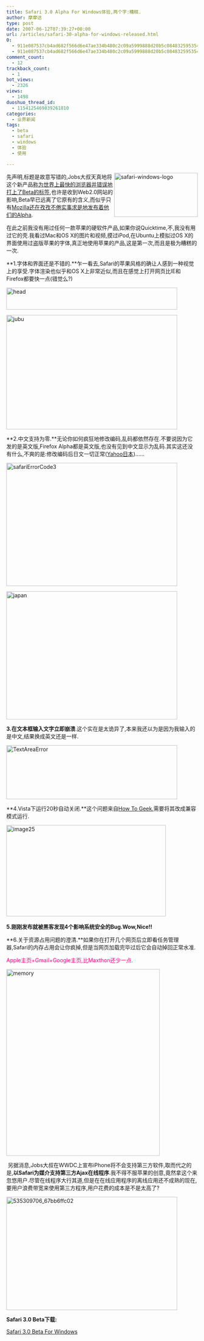 ```yaml
---
title: Safari 3.0 Alpha For Windows体验,两个字:糟糕.
author: 摩摩诘
type: post
date: 2007-06-12T07:39:27+00:00
url: /articles/safari-30-alpha-for-windows-released.html
0:
  - 911e087537cb4ad682f566d6e47ae334b480c2c09a5999888d20b5c08483259535422002e7e977b7e3e6c76ece843718
  - 911e087537cb4ad682f566d6e47ae334b480c2c09a5999888d20b5c08483259535422002e7e977b7e3e6c76ece843718
comment_count:
  - 12
trackback_count:
  - 1
bot_views:
  - 2326
views:
  - 1498
duoshuo_thread_id:
  - 1154125469839261810
categories:
  - 业界新闻
tags:
  - beta
  - safari
  - windows
  - 体验
  - 使用

---
```

先声明,标题是故意写错的,Jobs大叔<a atomicselection="true" href="https://www.digglife.net/wp-content/uploads/3/379/2007/06/safari-windows-logo.jpg"><img align="right" width="220" src="http://digglife.qiniudn.com/wp-content/uploads/3/379/2007/06/safari-windows-logo-thumb.jpg" alt="safari-windows-logo" height="116" /></a>天真地将这个新产品<a target="_blank" href="http://www.apple.com/macosx/leopard/features/safari.html">称为世界上最快的浏览器并错误地打上了Beta的标签</a>,也许是收到Web2.0网站的影响,Beta早已远离了它原有的含义,而似乎只有<a target="_blank" href="https://www.digglife.net/articles/firefox-30-alpha-5-%e5%8f%91%e5%b8%83.html">Mozilla还在孜孜不倦实事求是地发布着他们的Alpha</a>.

在此之前我没有用过任何一款苹果的硬软件产品,如果你说Quicktime,不,我没有用过它的壳.我看过Mac和OS X的图片和视频,摸过iPod,在Ubuntu上模拟过OS X的界面使用过盗版苹果的字体,真正地使用苹果的产品,这是第一次,而且是极为糟糕的一次.

<!--more-->

**1.字体和界面还是不错的.**乍一看去,Safari的苹果风格的确让人感到一种视觉上的享受.字体渲染也似乎和OS X上非常近似,而且在感觉上打开网页比IE和Firefox都要快一点(错觉么?)

<a atomicselection="true" href="https://www.digglife.net/wp-content/uploads/3/379/2007/06/head.png"><img width="450" src="http://digglife.qiniudn.com/wp-content/uploads/3/379/2007/06/head-thumb.png" alt="head" height="58" /></a>

<a atomicselection="true" href="https://www.digglife.net/wp-content/uploads/3/379/2007/06/jubu.png"><img width="450" src="http://digglife.qiniudn.com/wp-content/uploads/3/379/2007/06/jubu-thumb.png" alt="jubu" height="301" /></a>

**2.中文支持为零.**无论你如何疯狂地修改编码,乱码都依然存在.不要说因为它发的是英文版,Firefox Alpha都是英文版,也没有见到中文显示为乱码.其实这还没有什么,不爽的是:修改编码后日文一切正常(<a target="_blank" href="http://www.yahoo.co.jp">Yahoo日本</a>)&#8230;&#8230;

<a atomicselection="true" href="https://www.digglife.net/wp-content/uploads/3/379/2007/06/safarierrorcode3.png"><img width="450" src="http://digglife.qiniudn.com/wp-content/uploads/3/379/2007/06/safarierrorcode3-thumb.png" alt="safariErrorCode3" height="324" /></a>

<a atomicselection="true" href="https://www.digglife.net/wp-content/uploads/3/379/2007/06/japan.png"><img width="450" src="http://digglife.qiniudn.com/wp-content/uploads/3/379/2007/06/japan-thumb.png" alt="japan" height="337" /></a>

**3.在文本框输入文字立即崩溃**.这个实在是太诡异了,本来我还以为是因为我输入的是中文,结果换成英文还是一样.

<a atomicselection="true" href="https://www.digglife.net/wp-content/uploads/3/379/2007/06/textareaerror.png"><img width="450" src="http://digglife.qiniudn.com/wp-content/uploads/3/379/2007/06/textareaerror-thumb.png" alt="TextAreaError" height="142" /></a>

**4.Vista下运行20秒自动关闭.**这个问题来自<a target="_blank" href="http://feeds.feedburner.com/~r/HowToGeek/~3/124107632/">How To Geek.</a>需要将其改成兼容模式运行.

<a atomicselection="true" href="https://www.digglife.net/wp-content/uploads/3/379/2007/06/image25.png"><img width="420" src="http://digglife.qiniudn.com/wp-content/uploads/3/379/2007/06/image25-thumb.png" alt="image25" height="240" /></a> 

**5.刚刚发布就被黑客发现4个影响系统安全的Bug.Wow,Nice!!**

**6.关于资源占用问题的澄清.**如果你在打开几个网页后立即看任务管理器,Safari的内存占用会让你疯掉,但是当网页加载完毕过后它会自动掉回正常水准.

<font color="#ff0080">Apple主页+Gmail+Google主页,比Maxthon还少一点.</font>

<a atomicselection="true" href="https://www.digglife.net/wp-content/uploads/3/379/2007/06/memory.png"><img width="404" src="http://digglife.qiniudn.com/wp-content/uploads/3/379/2007/06/memory-thumb.png" alt="memory" height="491" /></a>

 另据消息,Jobs大叔在WWDC上宣布iPhone将不会支持第三方软件,取而代之的是,**以Safari为媒介支持第三方Ajax在线程序**.我不得不服苹果的创意,竟然拿这个来忽悠用户.尽管在线程序大行其道,但是在在线应用程序的离线应用还不成熟的现在,要用户浪费带宽来使用第三方程序,用户花费的成本是不是太高了?

<a atomicselection="true" href="https://www.digglife.net/wp-content/uploads/3/379/2007/06/535309706-67bb6ffc02.jpg"><img width="450" src="http://digglife.qiniudn.com/wp-content/uploads/3/379/2007/06/535309706-67bb6ffc02-thumb.jpg" alt="535309706_67bb6ffc02" height="298" /></a>

**Safari 3.0 Beta下载:**

<a target="_blank" href="http://appldnld.apple.com.edgesuite.net/content.info.apple.com/Safari3/061-2827.20070611.x1qX21dQ3kIk70G2vDKN0t/SafariSetup.exe">Safari 3.0 Beta For Windows</a>